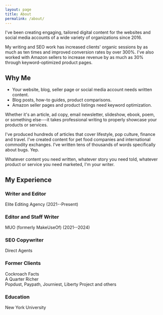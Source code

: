 ```yaml
---
layout: page
title: About
permalink: /about/
---
```


I've been creating engaging, tailored digital content for the websites and social media accounts of a wide variety of organizations since 2016.

My writing and SEO work has increased clients' organic sessions by as much as ten times and <span class="highlighted">improved conversion rates by over 300%</span>. I've also worked with Amazon sellers to <span class="highlighted">increase revenue by as much as 30%</span> through keyword-optimized product pages.

## Why Me

- Your website, blog, seller page or social media account needs written content.
- Blog posts, how-to guides, product comparisons.
- Amazon seller pages and product listings need keyword optimization.

Whether it's an article, ad copy, email newsletter, slideshow, ebook, poem, or something else---it takes professional writing to properly showcase your products or services.

I've produced hundreds of articles that cover lifestyle, pop culture, finance and travel. I've created content for pet food companies and international commodity exchanges. I've written tens of thousands of words specifically about bugs. Yep.

Whatever content you need written, whatever story you need told, whatever product or service you need marketed, <span class="highlighted">I'm your writer</span>.

## My Experience

### Writer and Editor
Elite Editing Agency (2021--Present)

### Editor and Staff Writer
MUO (formerly MakeUseOf) (2021--2024)

### SEO Copywriter
Direct Agents

### Former Clients
Cockroach Facts  
A Quarter Richer  
Popdust, Paypath, Journiest, Liberty Project and others

### Education
New York University
